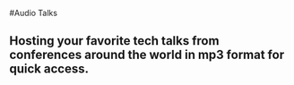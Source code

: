 #Audio Talks
## Hosting your favorite tech talks from conferences around the world in mp3 format for quick access.
